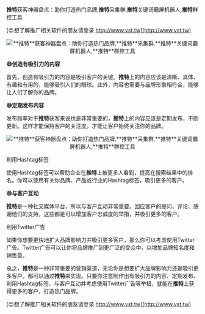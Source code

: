 **推特**获客神器盘点：助你打造热门品牌,**推特**采集群,**推特**关键词霸屏机器人,**推特**群控工具

[😍想了解推广相关软件的朋友请登录 http://www.vst.tw](http://www.vst.tw)

 <center><img src="https://vst.tw/MP4/tuiguang/png/6.png" alt="**推特**获客神器盘点：助你打造热门品牌,**推特**采集群,**推特**关键词霸屏机器人,**推特**群控工具"></center>

**😄创造有吸引力的内容**

首先，创造有吸引力的内容是吸引客户的关键。**推特**上的内容应该是清晰、具体、有趣和有用的，能够吸引人们的眼球。此外，内容也需要与品牌形象相符合，能够让人们了解你的品牌。

**😄定期发布内容**

发布频率对于**推特**获客来说也是非常重要的，**推特**上的内容应该是定期发布，不断更新。这样才能保持客户的关注度，才能让客户始终关注你的品牌。

 <center><img src="https://vst.tw/MP4/tuiguang/png/8.png" alt="**推特**获客神器盘点：助你打造热门品牌,**推特**采集群,**推特**关键词霸屏机器人,**推特**群控工具"></center>

利用Hashtag标签

使用Hashtag标签可以帮助企业在**推特**上被更多人看到，提高在搜索结果中的排名。你可以使用有关你品牌、产品或行业的Hashtag标签，吸引更多的客户。

**😄与客户互动**

**推特**是一种社交媒体平台，所以与客户互动非常重要。回应客户的提问、评论、感谢他们的支持，这些都是可以增加客户忠诚度的举措，并吸引更多的客户。

利用Twitter广告

如果你想要更快地扩大品牌影响力并吸引更多客户，那么你可以考虑使用Twitter广告。Twitter广告可以让你将品牌推广到更广泛的受众中，以增加品牌知名度和销售量。

总之，**推特**是一种非常重要的营销渠道，无论你是想要扩大品牌影响力还是吸引更多客户，都可以通过**推特**来实现。只要你注意制作出有吸引力的内容、定期发布、利用Hashtag标签、与客户互动并考虑使用Twitter广告等举措，就能在**推特**上获得更多的客户，打造热门品牌。

[😍想了解推广相关软件的朋友请登录 http://www.vst.tw](http://www.vst.tw)



